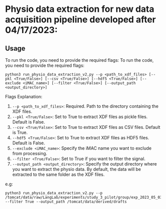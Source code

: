 # Physio data extraction for new data acquisition pipeline developed after 04/17/2023:

## Usage 
To run the code, you need to provide the required flags:
To run the code, you need to provide the required flags:
```
python3 run_physio_data_extraction_v2.py --p <path_to_xdf_files> [--pkl <True/False>] [--csv <True/False>] [--hdf5 <True/False>] [--exclude <iMAC_name>] [--filter <True/False>] [--output_path <output_directory>]
```

Flags Explanation:
1. `--p <path_to_xdf_files>`: Required. Path to the directory containing the XDF files.
2. `--pkl <True/False>`: Set to True to extract XDF files as pickle files. Default is False.
3. `--csv <True/False>`: Set to True to extract XDF files as CSV files. Default is True.
4. `--hdf5 <True/False>`: Set to True to extract XDF files as HDF5 files. Default is False.
5. `--exclude <iMAC_name>`: Specify the iMAC name you want to exclude from processing.
6. `--filter <True/False>`: Set to True if you want to filter the signal.
7. `--output_path <output_directory>`: Specify the output directory where you want to extract the physio data. By default, the data will be extracted to the same folder as the XDF files.

e.g: 
```
python3 run_physio_data_extraction_v2.py --p /tomcat/data/raw/LangLab/experiments/study_3_pilot/group/exp_2023_05_03_10 --filter True --output_path /tomcat/data/derived/drafts
```